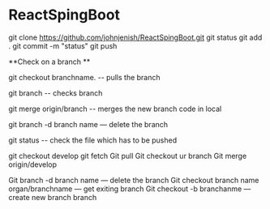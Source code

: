 # ReactSpingBoot

git clone https://github.com/johnjenish/ReactSpingBoot.git
git status 
git add .
git commit -m "status"
git push 


**Check on a branch **

git checkout branchname. -- pulls the branch 

git branch -- checks branch 

git merge origin/branch -- merges the new branch code in local 

git branch -d branch name — delete the branch 
 
git status -- check the file which has to be pushed 

git checkout develop 
git fetch
Git pull 
Git checkout ur branch 
Git merge origin/develop

Git branch -d branch name — delete the branch 
Git checkout  branch name organ/branchname — get exiting branch 
Git checkout -b branchanme — create new branch branch 
